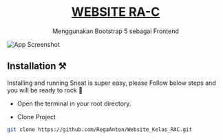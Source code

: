 <h1 align="center">
   <a href="https://github.com/RegaAnton/Website_Kelas_RAC.git" target="_blank" align="center">
      WEBSITE RA-C
   </a>
</h1>

<p align="center">Menggunakan Bootstrap 5 sebagai Frontend</p>

![App Screenshot](gambar/ss.png)

## Installation ⚒️

Installing and running Sneat is super easy, please Follow below steps and you will be ready to rock 🤘

- Open the terminal in your root directory.

- Clone Project

```bash
git clone https://github.com/RegaAnton/Website_Kelas_RAC.git
```
